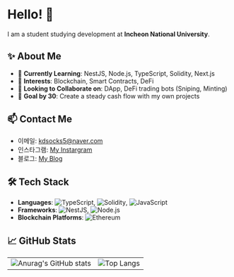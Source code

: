 # Hello! 👋

I am a student studying development at **Incheon National University**. 

## ✨ About Me

- 🌱 **Currently Learning**: NestJS, Node.js, TypeScript, Solidity, Next.js
- 💼 **Interests**: Blockchain, Smart Contracts, DeFi
- 👯 **Looking to Collaborate on**: DApp, DeFi trading bots (Sniping, Minting)
- 🥅 **Goal by 30**: Create a steady cash flow with my own projects

## 📫 Contact Me

- 이메일: kdsocks5@naver.com
- 인스타그램: [My Instargram](https://www.instagram.com/jghyunk04/)
- 블로그: [My Blog](https://blog.naver.com/kdsocks5)

## 🛠️ Tech Stack

- **Languages**: ![TypeScript](https://img.shields.io/badge/-TypeScript-3178C6?logo=typescript&logoColor=white), ![Solidity](https://img.shields.io/badge/-Solidity-363636?logo=solidity&logoColor=white), ![JavaScript](https://img.shields.io/badge/-JavaScript-EDD222?logo=javascript&logoColor=white)
- **Frameworks**: ![NestJS](https://img.shields.io/badge/-NestJS-E0234E?logo=nestjs&logoColor=white), ![Node.js](https://img.shields.io/badge/-Node.js-339933?logo=node.js&logoColor=white)
- **Blockchain Platforms**: ![Ethereum](https://img.shields.io/badge/-Ethereum-3C3C3D?logo=ethereum&logoColor=white)

## 📈 GitHub Stats

<table>
  <tr>
    <td>
      <img src="https://github-readme-stats.vercel.app/api?username=kimjeonghyun165&show_icons=true&theme=radical" alt="Anurag's GitHub stats" />
    </td>
    <td>
      <img src="https://github-readme-stats.vercel.app/api/top-langs/?username=kimjeonghyun165&layout=compact&theme=radical" alt="Top Langs" />
    </td>
  </tr>
</table>
